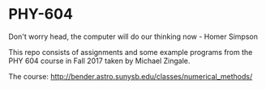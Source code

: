 # PHY-604

Don't worry head, the computer will do our thinking now - Homer Simpson

This repo consists of assignments and some example programs from the PHY 604 course in Fall 2017 taken by Michael Zingale.

The course: http://bender.astro.sunysb.edu/classes/numerical_methods/
